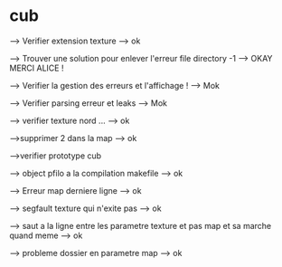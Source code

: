 # cub

--> Verifier extension texture --> ok

--> Trouver une solution pour enlever l'erreur file directory -1 --> OKAY MERCI ALICE !

--> Verifier la gestion des erreurs et l'affichage ! --> Mok

--> Verifier parsing erreur et leaks --> Mok

--> verifier texture nord ... --> ok

-->supprimer 2 dans la map --> ok

-->verifier prototype cub

--> object pfilo a la compilation makefile --> ok

--> Erreur map derniere ligne --> ok

--> segfault texture qui n'exite pas --> ok

--> saut a la ligne entre les parametre texture et pas map et sa marche quand meme --> ok

--> probleme dossier en parametre map --> ok

